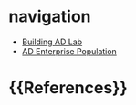 
# navigation
- [Building AD Lab](https://github.com/krooth/lazy-AD/blob/main/Active%20Directory%20Lab%20Build/Building%20AD%20Lab.md)
- [AD Enterprise Population](https://github.com/krooth/lazy-AD/blob/main/Active%20Directory%20Lab%20Build/AD%20Enterprise%20Population.md)
# {{References}}
